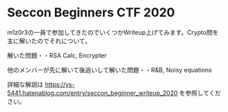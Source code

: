 # Seccon Beginners CTF 2020

m1z0r3の一員で参加してきたのでいくつかWriteup上げてみます。Crypto問を主に解いたのでそれについて。

解いた問題・・RSA Calc, Encrypter

他のメンバーが先に解いて後追いして解いた問題・・R&B, Noisy equations


詳細な解説は https://ys-5441.hatenablog.com/entry/seccon_beginner_writeup_2020 を参照してください。
